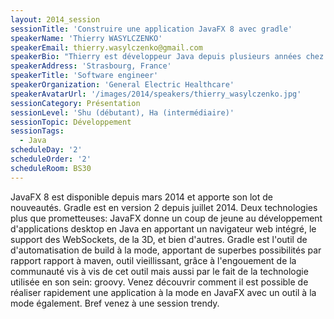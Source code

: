 ```yaml
---
layout: 2014_session
sessionTitle: 'Construire une application JavaFX 8 avec gradle'
speakerName: 'Thierry WASYLCZENKO'
speakerEmail: thierry.wasylczenko@gmail.com
speakerBio: "Thierry est développeur Java depuis plusieurs années chez General Electric Healthcare en France et se passionne pour l'architecture des projets, JavaFX et les nouveaux outils qui facilitent la vie d'un développeur. Il est également auteur pour RebelLabs de ZeroTurnaround et l'un des leader de l'ElsassJUG, le JUG de Strasbourg en France. Suivez le sur LinkedIn ou sur Twitter @twasyl."
speakerAddress: 'Strasbourg, France'
speakerTitle: 'Software engineer'
speakerOrganization: 'General Electric Healthcare'
speakerAvatarUrl: '/images/2014/speakers/thierry_wasylczenko.jpg'
sessionCategory: Présentation
sessionLevel: 'Shu (débutant), Ha (intermédiaire)'
sessionTopic: Développement
sessionTags:
  - Java
scheduleDay: '2'
scheduleOrder: '2'
scheduleRoom: BS30
---
```


JavaFX 8 est disponible depuis mars 2014 et apporte son lot de nouveautés. Gradle est en version 2 depuis juillet 2014. Deux technologies plus que prometteuses: JavaFX donne un coup de jeune au développement d'applications desktop en Java en apportant un navigateur web intégré, le support des WebSockets, de la 3D, et bien d'autres. Gradle est l'outil de d'automatisation de build à la mode, apportant de superbes possibilités par rapport rapport à maven, outil vieillissant, grâce à l'engouement de la communauté vis à vis de cet outil mais aussi par le fait de la technologie utilisée en son sein: groovy. Venez découvrir comment il est possible de réaliser rapidement une application à la mode en JavaFX avec un outil à la mode également. Bref venez à une session trendy.
